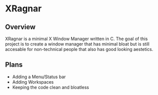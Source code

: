# XRagnar

## Overview

XRagnar is a minimal X Window Manager written in C.
The goal of this project is to create a 
 window manager that has minimal bloat but
is still accesable for non-technical people that
also has good looking aestetics.

## Plans

- Adding a Menu/Status bar
- Adding Workspaces
- Keeping the code clean and bloatless

